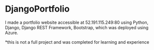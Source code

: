 # DjangoPortfolio

I made a portfolio website accessible at 52.191.115.249:80 using Python, Django, Django REST Framework, Bootstrap, which was deployed using Azure. 

*this is not a full project and was completed for learning and experience
